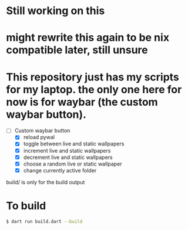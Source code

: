# Still working on this
# might rewrite this again to be nix compatible later, still unsure
# This repository just has my scripts for my laptop. the only one here for now is for waybar (the custom waybar button).
- [ ] Custom waybar button
  - [x] reload pywal
  - [x] toggle between live and static wallpapers
  - [x] increment live and static wallpapers
  - [x] decrement live and static wallpapers
  - [x] choose a random live or static wallpaper
  - [x] change currently active folder

build/ is only for the build output

# To build
```bash
$ dart run build.dart --build
```
